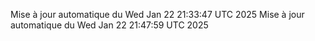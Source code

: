 Mise à jour automatique du Wed Jan 22 21:33:47 UTC 2025
Mise à jour automatique du Wed Jan 22 21:47:59 UTC 2025
